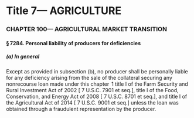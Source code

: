 
# Title 7— AGRICULTURE
### CHAPTER 100— AGRICULTURAL MARKET TRANSITION
#### § 7284. Personal liability of producers for deficiencies
##### (a) In general

Except as provided in subsection (b), no producer shall be personally liable for any deficiency arising from the sale of the collateral securing any nonrecourse loan made under this chapter  1 title I of the Farm Security and Rural Investment Act of 2002 [ 7 U.S.C. 7901 et seq.], title I of the Food, Conservation, and Energy Act of 2008 [ 7 U.S.C. 8701 et seq.], and title I of the Agricultural Act of 2014 [ 7 U.S.C. 9001 et seq.] unless the loan was obtained through a fraudulent representation by the producer.
